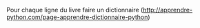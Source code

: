 Pour chaque ligne du livre faire un dictionnaire (http://apprendre-python.com/page-apprendre-dictionnaire-python)